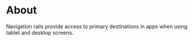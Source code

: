 # About

Navigation rails provide access to primary destinations in apps when using tablet and desktop screens.
